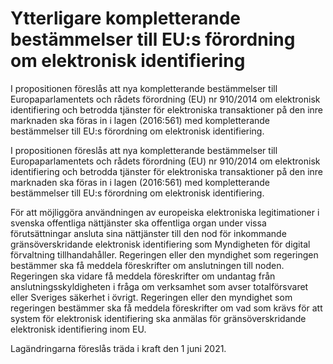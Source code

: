 # Ytterligare kompletterande bestämmelser till EU:s förordning om elektronisk identifiering

I propositionen föreslås att nya kompletterande bestämmelser till Europaparlamentets
och rådets förordning (EU) nr 910/2014 om elektronisk identifiering och betrodda tjänster för elektroniska transaktioner på den inre marknaden ska föras in i lagen (2016:561) med kompletterande bestämmelser till EU:s förordning om elektronisk identifiering.

I propositionen föreslås att nya kompletterande bestämmelser till Europaparlamentets
och rådets förordning (EU) nr 910/2014 om elektronisk identifiering och betrodda tjänster för elektroniska transaktioner på den inre marknaden ska föras in i lagen (2016:561) med kompletterande bestämmelser till EU:s förordning om elektronisk identifiering.

För att möjliggöra användningen av europeiska elektroniska legitimationer i svenska offentliga nättjänster ska offentliga organ under vissa förutsättningar ansluta sina nättjänster till den nod för inkommande gränsöverskridande elektronisk identifiering som Myndigheten för digital förvaltning tillhandahåller. Regeringen eller den myndighet som regeringen bestämmer ska få meddela föreskrifter om anslutningen till noden. Regeringen ska vidare få meddela föreskrifter om undantag från anslutningsskyldigheten i fråga om verksamhet som avser totalförsvaret eller Sveriges säkerhet i övrigt. Regeringen eller den myndighet som regeringen bestämmer ska få meddela föreskrifter om vad som krävs för att system för elektronisk identifiering ska anmälas för gränsöverskridande elektronisk identifiering inom EU.

Lagändringarna föreslås träda i kraft den 1 juni 2021.
